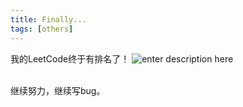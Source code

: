 ```yaml
---
title: Finally...
tags: [others]
---
```


我的LeetCode终于有排名了！
![enter description here](./images/img1.png)

<br>
继续努力，继续写bug。